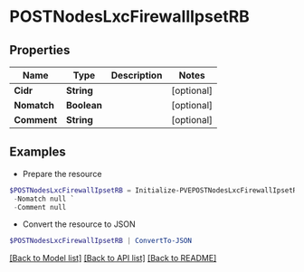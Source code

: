 # POSTNodesLxcFirewallIpsetRB
## Properties

Name | Type | Description | Notes
------------ | ------------- | ------------- | -------------
**Cidr** | **String** |  | [optional] 
**Nomatch** | **Boolean** |  | [optional] 
**Comment** | **String** |  | [optional] 

## Examples

- Prepare the resource
```powershell
$POSTNodesLxcFirewallIpsetRB = Initialize-PVEPOSTNodesLxcFirewallIpsetRB  -Cidr null `
 -Nomatch null `
 -Comment null
```

- Convert the resource to JSON
```powershell
$POSTNodesLxcFirewallIpsetRB | ConvertTo-JSON
```

[[Back to Model list]](../README.md#documentation-for-models) [[Back to API list]](../README.md#documentation-for-api-endpoints) [[Back to README]](../README.md)

